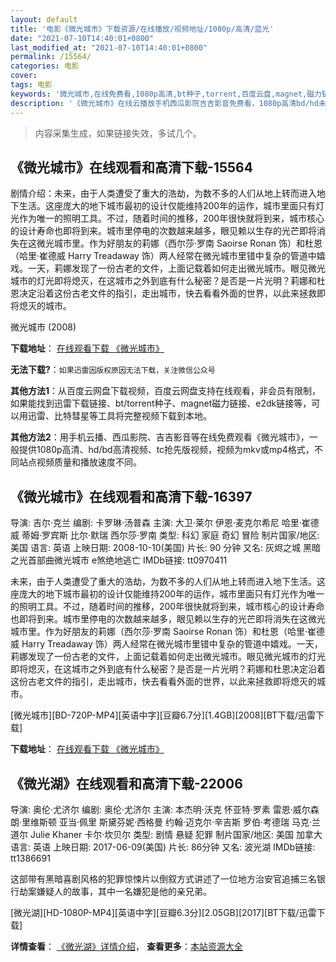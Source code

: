 ```yaml
---
layout: default
title: '电影《微光城市》下载资源/在线播放/视频地址/1080p/高清/蓝光'
date: "2021-07-10T14:40:01+0800"
last_modified_at: "2021-07-10T14:40:01+0800"
permalink: /15564/
categories: 电影
cover:
tags: 电影
keywords: '微光城市,在线免费看,1080p高清,bt种子,torrent,百度云盘,magnet,磁力链,迅雷下载资源'
description: '《微光城市》在线云播放手机西瓜影院吉吉影音免费看，1080p高清bd/hd未删减完整版和tc抢先枪版，mkv/mp4格式，附带bt/torrent种子、magnet/磁力链、百度云盘、网盘资源迅雷下载链接'
---
```


>内容采集生成，如果链接失效，多试几个。


## 《微光城市》在线观看和高清下载-15564

剧情介绍：未来，由于人类遭受了重大的浩劫，为数不多的人们从地上转而进入地下生活。这座庞大的地下城市最初的设计仅能维持200年的运作，城市里面只有灯光作为唯一的照明工具。不过，随着时间的推移，200年很快就将到来，城市核心的设计寿命也即将到来。城市里停电的次数越来越多，眼见赖以生存的光芒即将消失在这微光城市里。作为好朋友的莉娜（西尔莎·罗南 Saoirse Ronan 饰）和杜恩（哈里·崔德威 Harry Treadaway 饰）两人经常在微光城市里错中复杂的管道中嬉戏。一天，莉娜发现了一份古老的文件，上面记载着如何走出微光城市。眼见微光城市的灯光即将熄灭，在这城市之外到底有什么秘密？是否是一片光明？莉娜和杜恩决定沿着这份古老文件的指引，走出城市，快去看看外面的世界，以此来拯救即将熄灭的城市。


微光城市 (2008)

**下载地址**： [在线观看下载 《微光城市》](https://www.btbtdy.me/btdy/dy4531.html) 


**无法下载?**：`如果迅雷因版权原因无法下载，关注微信公众号 `

**其他方法1**：从百度云网盘下载视频，百度云网盘支持在线观看，非会员有限制，如果能找到迅雷下载链接、bt/torrent种子、magnet磁力链接、e2dk链接等，可以用迅雷、比特彗星等工具将完整视频下载到本地。

**其他方法2**：用手机云播、西瓜影院、吉吉影音等在线免费观看《微光城市》，一般提供1080p高清、hd/bd高清视频、tc抢先版视频，视频为mkv或mp4格式，不同站点视频质量和播放速度不同。


## 《微光城市》在线观看和高清下载-16397

导演: 吉尔·克兰 编剧: 卡罗琳·汤普森 主演: 大卫·莱尔 伊恩·麦克尔希尼 哈里·崔德威 蒂姆·罗宾斯 比尔·默瑞 西尔莎·罗南 类型: 科幻 家庭 奇幻 冒险 制片国家/地区: 美国 语言: 英语 上映日期: 2008-10-10(美国) 片长: 90 分钟 又名: 灰烬之城 黑暗之光首部曲微光城市 e煞绝地逃亡 IMDb链接: tt0970411

未来，由于人类遭受了重大的浩劫，为数不多的人们从地上转而进入地下生活。这座庞大的地下城市最初的设计仅能维持200年的运作，城市里面只有灯光作为唯一的照明工具。不过，随着时间的推移，200年很快就将到来，城市核心的设计寿命也即将到来。城市里停电的次数越来越多，眼见赖以生存的光芒即将消失在这微光城市里。作为好朋友的莉娜（西尔莎·罗南 Saoirse Ronan 饰）和杜恩（哈里·崔德威 Harry Treadaway 饰）两人经常在微光城市里错中复杂的管道中嬉戏。一天，莉娜发现了一份古老的文件，上面记载着如何走出微光城市。眼见微光城市的灯光即将熄灭，在这城市之外到底有什么秘密？是否是一片光明？莉娜和杜恩决定沿着这份古老文件的指引，走出城市，快去看看外面的世界，以此来拯救即将熄灭的城市。


[微光城市][BD-720P-MP4][英语中字][豆瓣6.7分][1.4GB][2008][BT下载/迅雷下载]

**下载地址**： [在线观看下载 《微光城市》](https://www.btdx8.com/torrent/city_of_ember_2008.html) 


## 《微光湖》在线观看和高清下载-22006

导演: 奥伦·尤济尔 编剧: 奥伦·尤济尔 主演: 本杰明·沃克 怀亚特·罗素 雷恩·威尔森 朗·里维斯顿 亚当·佩里 斯黛芬妮·西格曼 约翰·迈克尔·辛吉斯 罗伯·考德瑞 马克·兰道尔 Julie Khaner 卡尔·坎贝尔 类型: 剧情 悬疑 犯罪 制片国家/地区: 美国 加拿大 语言: 英语 上映日期: 2017-06-09(美国) 片长: 86分钟 又名: 波光湖 IMDb链接: tt1386691

这部带有黑暗喜剧风格的犯罪惊悚片以倒叙方式讲述了一位地方治安官追捕三名银行劫案嫌疑人的故事，其中一名嫌犯是他的亲兄弟。


[微光湖][HD-1080P-MP4][英语中字][豆瓣6.3分][2.05GB][2017][BT下载/迅雷下载]

**详情查看**： [《微光湖》详情介绍](/movie/22006/)， **查看更多**：[本站资源大全](/movie/t/all/)

